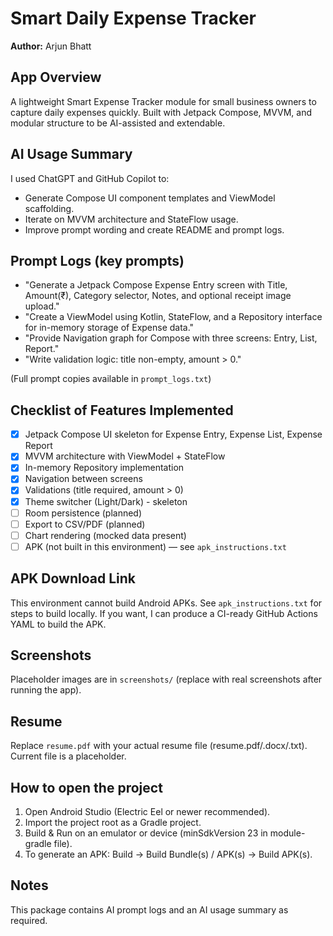 # Smart Daily Expense Tracker
**Author:** Arjun Bhatt

## App Overview
A lightweight Smart Expense Tracker module for small business owners to capture daily expenses quickly. Built with Jetpack Compose, MVVM, and modular structure to be AI-assisted and extendable.

## AI Usage Summary
I used ChatGPT and GitHub Copilot to:
- Generate Compose UI component templates and ViewModel scaffolding.
- Iterate on MVVM architecture and StateFlow usage.
- Improve prompt wording and create README and prompt logs.

## Prompt Logs (key prompts)
- "Generate a Jetpack Compose Expense Entry screen with Title, Amount(₹), Category selector, Notes, and optional receipt image upload."
- "Create a ViewModel using Kotlin, StateFlow, and a Repository interface for in-memory storage of Expense data."
- "Provide Navigation graph for Compose with three screens: Entry, List, Report."
- "Write validation logic: title non-empty, amount > 0."

(Full prompt copies available in `prompt_logs.txt`)

## Checklist of Features Implemented
- [x] Jetpack Compose UI skeleton for Expense Entry, Expense List, Expense Report
- [x] MVVM architecture with ViewModel + StateFlow
- [x] In-memory Repository implementation
- [x] Navigation between screens
- [x] Validations (title required, amount > 0)
- [x] Theme switcher (Light/Dark) - skeleton
- [ ] Room persistence (planned)
- [ ] Export to CSV/PDF (planned)
- [ ] Chart rendering (mocked data present)
- [ ] APK (not built in this environment) — see `apk_instructions.txt`

## APK Download Link
This environment cannot build Android APKs. See `apk_instructions.txt` for steps to build locally. If you want, I can produce a CI-ready GitHub Actions YAML to build the APK.

## Screenshots
Placeholder images are in `screenshots/` (replace with real screenshots after running the app).

## Resume
Replace `resume.pdf` with your actual resume file (resume.pdf/.docx/.txt). Current file is a placeholder.

## How to open the project
1. Open Android Studio (Electric Eel or newer recommended).
2. Import the project root as a Gradle project.
3. Build & Run on an emulator or device (minSdkVersion 23 in module-gradle file).
4. To generate an APK: Build -> Build Bundle(s) / APK(s) -> Build APK(s).

## Notes
This package contains AI prompt logs and an AI usage summary as required.
